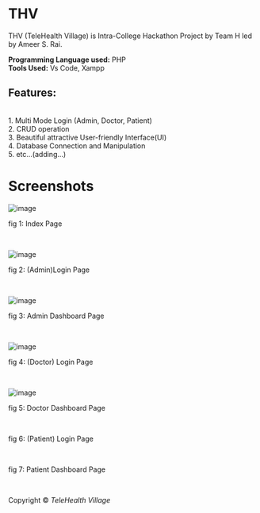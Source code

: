 # THV
THV (TeleHealth Village) is Intra-College Hackathon Project by Team H led by Ameer S. Rai.</br>

<strong>Programming Language used:</strong> PHP </br>
<strong>Tools Used:</strong> Vs Code, Xampp </br>

<h2>Features: </h2></br>
1. Multi Mode Login (Admin, Doctor, Patient)</br>
2. CRUD operation</br>
3. Beautiful attractive User-friendly Interface(UI)</br>
4. Database Connection and Manipulation</br>
5. etc...(adding...)</br>

<h1>Screenshots</h1>

![image](https://github.com/raijin-asr/THV/assets/97660344/9ebd570f-0514-45d8-9c6a-27f619ec762e)
<p>fig 1: Index Page </p></br>

![image](https://github.com/raijin-asr/THV/assets/97660344/ffccb72a-dbdd-4206-ab2e-e63b4ba887f9)
<p>fig 2: (Admin)Login Page </p></br>

![image](https://github.com/raijin-asr/THV/assets/97660344/9c7fceba-b393-452b-89bc-412439164c2e)
<p>fig 3: Admin Dashboard Page </p></br>

![image](https://github.com/raijin-asr/THV/assets/97660344/85a323d7-b043-4e84-a941-8c322fa14f55)
<p>fig 4: (Doctor) Login Page </p></br>

![image](https://github.com/raijin-asr/THV/assets/97660344/bd162348-c568-45bb-99b4-716c98c6a96d)
<p>fig 5: Doctor Dashboard Page </p></br>


<p>fig 6: (Patient) Login Page </p></br>

<p>fig 7: Patient Dashboard Page </p></br>

Copyright &copy; <em>TeleHealth Village</em>
